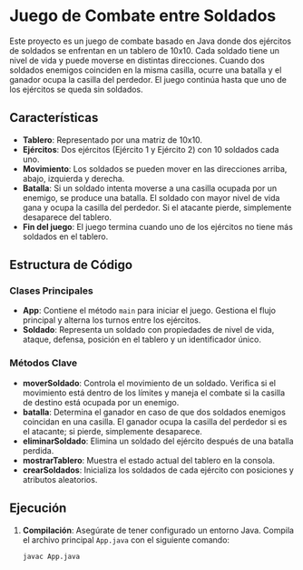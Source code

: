 # Juego de Combate entre Soldados

Este proyecto es un juego de combate basado en Java donde dos ejércitos de soldados se enfrentan en un tablero de 10x10. Cada soldado tiene un nivel de vida y puede moverse en distintas direcciones. Cuando dos soldados enemigos coinciden en la misma casilla, ocurre una batalla y el ganador ocupa la casilla del perdedor. El juego continúa hasta que uno de los ejércitos se queda sin soldados.

## Características

- **Tablero**: Representado por una matriz de 10x10.
- **Ejércitos**: Dos ejércitos (Ejército 1 y Ejército 2) con 10 soldados cada uno.
- **Movimiento**: Los soldados se pueden mover en las direcciones arriba, abajo, izquierda y derecha.
- **Batalla**: Si un soldado intenta moverse a una casilla ocupada por un enemigo, se produce una batalla. El soldado con mayor nivel de vida gana y ocupa la casilla del perdedor. Si el atacante pierde, simplemente desaparece del tablero.
- **Fin del juego**: El juego termina cuando uno de los ejércitos no tiene más soldados en el tablero.

## Estructura de Código

### Clases Principales

- **App**: Contiene el método `main` para iniciar el juego. Gestiona el flujo principal y alterna los turnos entre los ejércitos.
- **Soldado**: Representa un soldado con propiedades de nivel de vida, ataque, defensa, posición en el tablero y un identificador único.

### Métodos Clave

- **moverSoldado**: Controla el movimiento de un soldado. Verifica si el movimiento está dentro de los límites y maneja el combate si la casilla de destino está ocupada por un enemigo.
- **batalla**: Determina el ganador en caso de que dos soldados enemigos coincidan en una casilla. El ganador ocupa la casilla del perdedor si es el atacante; si pierde, simplemente desaparece.
- **eliminarSoldado**: Elimina un soldado del ejército después de una batalla perdida.
- **mostrarTablero**: Muestra el estado actual del tablero en la consola.
- **crearSoldados**: Inicializa los soldados de cada ejército con posiciones y atributos aleatorios.

## Ejecución

1. **Compilación**:
   Asegúrate de tener configurado un entorno Java. Compila el archivo principal `App.java` con el siguiente comando:

   ```bash
   javac App.java
